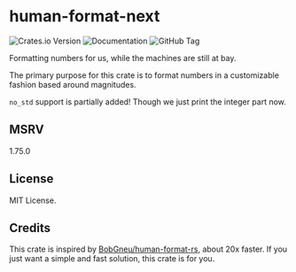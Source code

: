 # human-format-next

![Crates.io Version](https://img.shields.io/crates/v/human-format-next)
![Documentation](https://img.shields.io/docsrs/human-format-next)
![GitHub Tag](https://img.shields.io/github/v/tag/hanyu-dev/human-format)

Formatting numbers for us, while the machines are still at bay.

The primary purpose for this crate is to format numbers in a customizable fashion based around magnitudes.

`no_std` support is partially added! Though we just print the integer part now.

## MSRV

1.75.0

## License

MIT License.

## Credits

This crate is inspired by [BobGneu/human-format-rs](https://github.com/BobGneu/human-format-rs), about 20x faster.
If you just want a simple and fast solution, this crate is for you.
